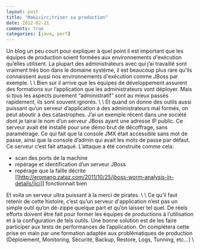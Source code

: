 ```yaml
---
layout: post
title: "Ma&icirc;triser sa production"
date: 2012-02-21
comments: true
categories: [java, perf]
---
```


Un blog un peu court pour expliquer à quel point il est important que les équipes de production soient formées aux environnements d'exécution qu’elles utilisent. La plupart des administrateurs avec qui j’ai travaillé sont vraiment très bon dans le domaine système, il est beaucoup plus rare qu’ils connaissent aussi nos environnements d'exécution comme JBoss par exemple. \\ \\
Bien sur il arrive que les équipes de développement assurent des formations sur l’application que les administrateurs vont déployer. Mais si tous les aspects purement “administratif” sont au mieux passés rapidement, ils sont souvent ignorés. \\ \\
Et quand on donne des outils aussi puissant qu’un serveur d’application à des administrateurs mal formés, on peut aboutir à des catastrophes. J’ai un exemple récent dans une société dont je tairai le nom d’un serveur JBoss ayant une adresse IP public. Ce serveur avait été installé pour une démo brut de décoffrage, sans paramétrage. Ce qui fait que la console JMX était accessible sans mot de passe, ainsi que la console d’admin qui avait les mots de passe par défaut. Ce serveur c’est fait attaqué. L’attaque a été construite comme cela:
* scan des ports de la machine
* repérage et identification d’un serveur JBoss
* repérage que la faille décrite [[http://eromang.zataz.com/2011/10/25/jboss-worm-analysis-in-details/|ici]] fonctionnait bien

Et voila un serveur ultra puissant à la merci de pirates.
\\ \\
Ce qu’il faut retenir de cette histoire, c’est qu’un serveur d'application n’est pas un simple outil qu’on dé-zippe quelque part et qu’on laisser tel quel. De réels efforts doivent être fait pour former les équipes de productions à l’utilisation et à la configuration de tels outils. Une bonne solution est de les faire participer aux tests de performances de l’application. On complétera cette prise en main par une formation adaptée aux problématiques de production (Déploiement, Monitoring, Sécurité, Backup, Restore, Logs, Tunning, etc...) \\